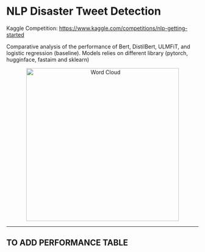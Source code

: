# NLP Disaster Tweet Detection

Kaggle Competition: https://www.kaggle.com/competitions/nlp-getting-started

Comparative analysis of the performance of Bert, DistilBert, ULMFiT, and logistic regression (baseline). Models relies on different library (pytorch, hugginface, fastaim and sklearn)

<p align="center">
  <img width="400" src="https://user-images.githubusercontent.com/91601166/226108116-2b6e509f-e544-4986-8011-a29dd15ffbdc.png" alt="Word Cloud">
</p>


----------------------------------------------------------------------------------------------------

## TO ADD PERFORMANCE TABLE
